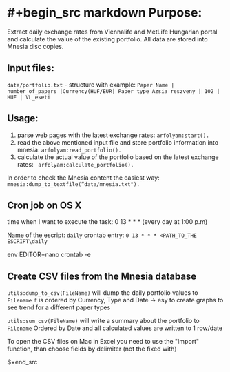 #+begin_src markdown
Purpose:
========

Extract daily exchange rates from Viennalife and MetLife Hungarian
portal and calculate the value of the existing portfolio. All data are
stored into Mnesia disc copies.

Input files:
------------

`data/portfolio.txt` - structure with example:
`Paper Name | number_of_papers |Currency(HUF/EUR| Paper type
Azsia reszveny | 102 | HUF | VL_eseti`

## Usage: ##

1. parse web pages with the latest exchange rates: `arfolyam:start(). ` 
2. read the above mentioned input file and store portfolio information
into mnesia: ` arfolyam:read_portfolio(). `
3. calculate the actual value of the portfolio based on the latest
exchange rates: ` arfolyam:calculate_portfolio().`

In order to check the Mnesia content the easiest way:
` mnesia:dump_to_textfile(“data/mnesia.txt"). `

## Cron job on OS X ##

time when I want to execute the task:
0 13 * * * (every day at 1:00 p.m)

Name of the escript: 
`daily`
crontab entry:
`0 13 * * * <PATH_TO_THE ESCRIPT\daily  `

env EDITOR=nano crontab -e

## Create CSV files from the Mnesia database ##

`utils:dump_to_csv(FileName)`
will dump the daily portfolio values to `Filename` it is ordered by
Currency, Type and Date -> esy to create graphs to see trend for a
different paper types

`utils:sum_csv(FileName)`
will write a summary about the portfolio to `Filename`
Ordered by Date and all calculated values are written to 1 row/date

To open the CSV files on Mac in Excel you need to use the "Import"
function, than choose fields by delimiter (not the fixed with)

$+end_src
